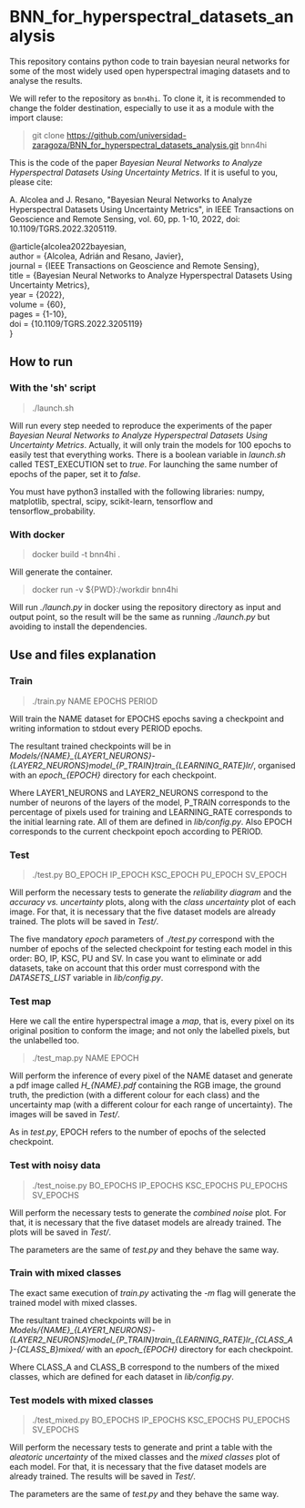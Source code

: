 # BNN\_for\_hyperspectral\_datasets\_analysis

This repository contains python code to train bayesian neural networks for some of the most widely used open hyperspectral imaging datasets and to analyse the results.

We will refer to the repository as `bnn4hi`. To clone it, it is recommended to change the folder destination, especially to use it as a module with the import clause:

> git clone https://github.com/universidad-zaragoza/BNN_for_hyperspectral_datasets_analysis.git bnn4hi

This is the code of the paper *Bayesian Neural Networks to Analyze Hyperspectral Datasets Using Uncertainty Metrics*. If it is useful to you, please cite:

A. Alcolea and J. Resano, "Bayesian Neural Networks to Analyze Hyperspectral Datasets Using Uncertainty Metrics", in IEEE Transactions on Geoscience and Remote Sensing, vol. 60, pp. 1-10, 2022, doi: 10.1109/TGRS.2022.3205119.

@article{alcolea2022bayesian,  
author = {Alcolea, Adrián and Resano, Javier},  
journal = {IEEE Transactions on Geoscience and Remote Sensing},  
title = {Bayesian Neural Networks to Analyze Hyperspectral Datasets Using Uncertainty Metrics},  
year = {2022},  
volume = {60},  
pages = {1-10},  
doi = {10.1109/TGRS.2022.3205119}  
}

## How to run

### With the 'sh' script

> ./launch.sh

Will run every step needed to reproduce the experiments of the paper *Bayesian Neural Networks to Analyze Hyperspectral Datasets Using Uncertainty Metrics*. Actually, it will only train the models for 100 epochs to easily test that everything works. There is a boolean variable in *launch.sh* called TEST\_EXECUTION set to *true*. For launching the same number of epochs of the paper, set it to *false*.

You must have python3 installed with the following libraries: numpy, matplotlib, spectral, scipy, scikit-learn, tensorflow and tensorflow\_probability.

### With docker

> docker build -t bnn4hi .

Will generate the container.

> docker run -v ${PWD}:/workdir bnn4hi

Will run *./launch.py* in docker using the repository directory as input and output point, so the result will be the same as running *./launch.py* but avoiding to install the dependencies.

## Use and files explanation

### Train

> ./train.py NAME EPOCHS PERIOD

Will train the NAME dataset for EPOCHS epochs saving a checkpoint and writing information to stdout every PERIOD epochs.

The resultant trained checkpoints will be in *Models/{NAME}\_{LAYER1\_NEURONS}-{LAYER2\_NEURONS}model\_{P\_TRAIN}train\_{LEARNING\_RATE}lr/*, organised with an *epoch\_{EPOCH}* directory for each checkpoint.

Where LAYER1\_NEURONS and LAYER2\_NEURONS correspond to the number of neurons of the layers of the model, P\_TRAIN corresponds to the percentage of pixels used for training and LEARNING\_RATE corresponds to the initial learning rate. All of them are defined in *lib/config.py*. Also EPOCH corresponds to the current checkpoint epoch according to PERIOD.

### Test

> ./test.py BO\_EPOCH IP\_EPOCH KSC\_EPOCH PU\_EPOCH SV\_EPOCH

Will perform the necessary tests to generate the *reliability diagram* and the *accuracy vs. uncertainty* plots, along with the *class uncertainty* plot of each image. For that, it is necessary that the five dataset models are already trained. The plots will be saved in *Test/*.

The five mandatory *epoch* parameters of *./test.py* correspond with the number of epochs of the selected checkpoint for testing each model in this order: BO, IP, KSC, PU and SV. In case you want to eliminate or add datasets, take on account that this order must correspond with the *DATASETS_LIST* variable in *lib/config.py*.

### Test map

Here we call the entire hyperspectral image a *map*, that is, every pixel on its original position to conform the image; and not only the labelled pixels, but the unlabelled too.

> ./test\_map.py NAME EPOCH

Will perform the inference of every pixel of the NAME dataset and generate a pdf image called *H_{NAME}.pdf* containing the RGB image, the ground truth, the prediction (with a different colour for each class) and the uncertainty map (with a different colour for each range of uncertainty). The images will be saved in *Test/*.

As in *test.py*, EPOCH refers to the number of epochs of the selected checkpoint.

### Test with noisy data

> ./test\_noise.py BO\_EPOCHS IP\_EPOCHS KSC\_EPOCHS PU\_EPOCHS SV\_EPOCHS

Will perform the necessary tests to generate the *combined noise* plot. For that, it is necessary that the five dataset models are already trained. The plots will be saved in *Test/*.

The parameters are the same of *test.py* and they behave the same way.

### Train with mixed classes

The exact same execution of *train.py* activating the *-m* flag will generate the trained model with mixed classes.

The resultant trained checkpoints will be in *Models/{NAME}\_{LAYER1\_NEURONS}-{LAYER2\_NEURONS}model\_{P\_TRAIN}train\_{LEARNING\_RATE}lr\_{CLASS\_A}-{CLASS\_B}mixed/* with an *epoch\_{EPOCH}* directory for each checkpoint.

Where CLASS\_A and CLASS\_B correspond to the numbers of the mixed classes, which are defined for each dataset in *lib/config.py*.

### Test models with mixed classes

> ./test\_mixed.py BO\_EPOCHS IP\_EPOCHS KSC\_EPOCHS PU\_EPOCHS SV\_EPOCHS

Will perform the necessary tests to generate and print a table with the *aleatoric uncertainty* of the mixed classes and the *mixed classes* plot of each model. For that, it is necessary that the five dataset models are already trained. The results will be saved in *Test/*.

The parameters are the same of *test.py* and they behave the same way.
